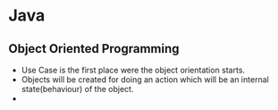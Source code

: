 # Java

## Object Oriented Programming

- Use Case is the first place were the object orientation starts.
- Objects will be created for doing an action which will be an internal state(behaviour) of the object.
- 